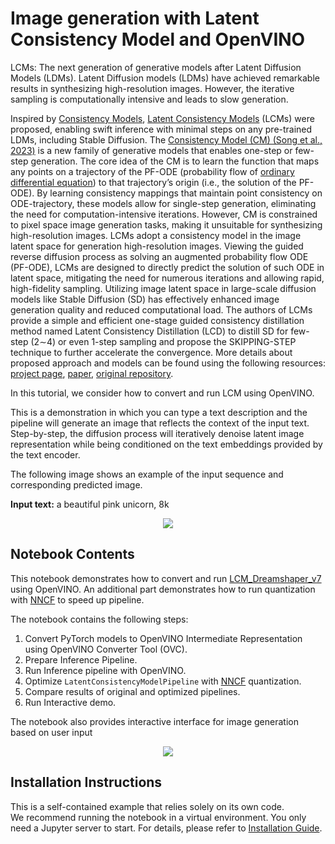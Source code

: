 # Image generation with Latent Consistency Model and OpenVINO

LCMs: The next generation of generative models after Latent Diffusion Models (LDMs). 
Latent Diffusion models (LDMs) have achieved remarkable results in synthesizing high-resolution images. However, the iterative sampling is computationally intensive and leads to slow generation.

Inspired by [Consistency Models](https://arxiv.org/abs/2303.01469), [Latent Consistency Models](https://arxiv.org/pdf/2310.04378.pdf) (LCMs) were proposed, enabling swift inference with minimal steps on any pre-trained LDMs, including Stable Diffusion. 
The [Consistency Model (CM) (Song et al., 2023)](https://arxiv.org/abs/2303.01469) is a new family of generative models that enables one-step or few-step generation. The core idea of the CM is to learn the function that maps any points on a trajectory of the PF-ODE (probability flow of [ordinary differential equation](https://en.wikipedia.org/wiki/Ordinary_differential_equation)) to that trajectory’s origin (i.e., the solution of the PF-ODE). By learning consistency mappings that maintain point consistency on ODE-trajectory, these models allow for single-step generation, eliminating the need for computation-intensive iterations. However, CM is constrained to pixel space image generation tasks, making it unsuitable for synthesizing high-resolution images. LCMs adopt a consistency model in the image latent space for generation high-resolution images.  Viewing the guided reverse diffusion process as solving an augmented probability flow ODE (PF-ODE), LCMs are designed to directly predict the solution of such ODE in latent space, mitigating the need for numerous iterations and allowing rapid, high-fidelity sampling. Utilizing image latent space in large-scale diffusion models like Stable Diffusion (SD) has effectively enhanced image generation quality and reduced computational load. The authors of LCMs provide a simple and efficient one-stage guided consistency distillation method named Latent Consistency Distillation (LCD) to distill SD for few-step (2∼4) or even 1-step sampling and propose the SKIPPING-STEP technique to further accelerate the convergence. More details about proposed approach and models can be found using the following resources: [project page](https://latent-consistency-models.github.io/), [paper](https://arxiv.org/abs/2310.04378), [original repository](https://github.com/luosiallen/latent-consistency-model).

In this tutorial, we consider how to convert and run LCM using OpenVINO.

This is a demonstration in which you can type a text description and the pipeline will generate an image that reflects the context of the input text.
Step-by-step, the diffusion process will iteratively denoise latent image representation while being conditioned on the text embeddings provided by the text encoder.

The following image shows an example of the input sequence and corresponding predicted image.

**Input text:** a beautiful pink unicorn, 8k

<p align="center">
    <img src="https://user-images.githubusercontent.com/29454499/277367065-13a8f622-8ea7-4d12-b3f8-241d4499305e.png"/>
</p>

## Notebook Contents

This notebook demonstrates how to convert and run [LCM_Dreamshaper_v7](https://huggingface.co/SimianLuo/LCM_Dreamshaper_v7) using OpenVINO. An additional part demonstrates how to run quantization with [NNCF](https://github.com/openvinotoolkit/nncf/) to speed up pipeline.

The notebook contains the following steps:

1. Convert PyTorch models to OpenVINO Intermediate Representation using OpenVINO Converter Tool (OVC).
2. Prepare Inference Pipeline.
3. Run Inference pipeline with OpenVINO.
4. Optimize `LatentConsistencyModelPipeline` with [NNCF](https://github.com/openvinotoolkit/nncf/) quantization.
5. Compare results of original and optimized pipelines.
6. Run Interactive demo.

The notebook also provides interactive interface for image generation based on user input

<p align="center">
    <img src="https://user-images.githubusercontent.com/29454499/277375336-83b2e9e7-0869-4bf8-aa2d-9a255283581a.png"/>
</p>



## Installation Instructions

This is a self-contained example that relies solely on its own code.</br>
We recommend running the notebook in a virtual environment. You only need a Jupyter server to start.
For details, please refer to [Installation Guide](../../README.md).